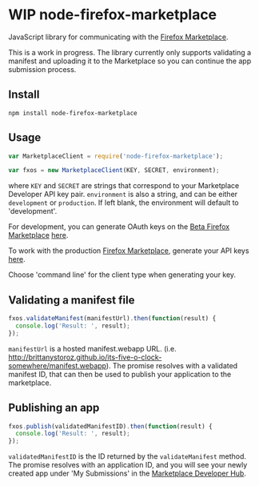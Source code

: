 # WIP node-firefox-marketplace
JavaScript library for communicating with the [Firefox Marketplace](https://marketplace.firefox.com/).

This is a work in progress. The library currently only supports validating a manifest and uploading it to the Marketplace so you can continue the app submission process.

## Install
`npm install node-firefox-marketplace`

## Usage
```javascript
var MarketplaceClient = require('node-firefox-marketplace');

var fxos = new MarketplaceClient(KEY, SECRET, environment);
```

where `KEY` and `SECRET` are strings that correspond to your Marketplace Developer API key pair. `environment` is also a string, and can be either `development` or `production`. If left blank, the environment will default to 'development'. 

For development, you can generate OAuth keys on the [Beta Firefox Marketplace](https://marketplace-dev.allizom.org/) [here](marketplace-dev.allizom.org/developers/api).

To work with the production [Firefox Marketplace](https://marketplace.firefox.com/), generate your API keys [here](https://marketplace.firefox.com/developers/api). 

Choose 'command line' for the client type when generating your key.


## Validating a manifest file
```javascript
fxos.validateManifest(manifestUrl).then(function(result) { 
  console.log('Result: ', result);
});
```

`manifestUrl` is a hosted manifest.webapp URL. (i.e. http://brittanystoroz.github.io/its-five-o-clock-somewhere/manifest.webapp). The promise resolves with a validated manifest ID, that can then be used to publish your application to the marketplace.

## Publishing an app
```javascript
fxos.publish(validatedManifestID).then(function(result) {
  console.log('Result: ', result);
});
```
`validatedManifestID` is the ID returned by the `validateManifest` method. The promise resolves with an application ID, and you will see your newly created app under 'My Submissions' in the [Marketplace Developer Hub](https://marketplace.firefox.com/developers/).
